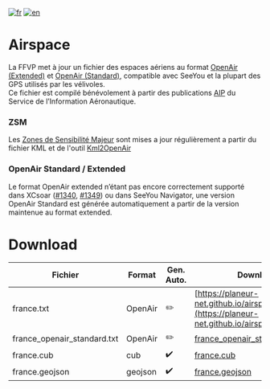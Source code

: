 [![fr](https://img.shields.io/badge/lang-fr-blue.svg)](https://github.com/planeur-net/airspace)
[![en](https://img.shields.io/badge/lang-en-red.svg)](README.en.md)
# Airspace
La FFVP met à jour un fichier des espaces aériens au format [OpenAir (Extended)](http://www.winpilot.com/UsersGuide/UserAirspace.asp) et [OpenAir (Standard)](http://www.winpilot.com/UsersGuide/UserAirspace.asp), compatible avec SeeYou et la plupart des GPS utilisés par les vélivoles.  
Ce fichier est compilé bénévolement à partir des publications [AIP](https://www.sia.aviation-civile.gouv.fr/documents/supaip/aip/id/6) du Service de l’Information Aéronautique.

### ZSM
Les [Zones de Sensibilité Majeur](https://www.stac.aviation-civile.gouv.fr/fr/zsm) sont mises a jour régulièrement a partir du fichier KML et de l'outil [Kml2OpenAir](https://github.com/llauner/kml2OpenAir)

### OpenAir Standard / Extended
Le format OpenAir extended n’étant pas encore correctement supporté dans XCsoar ([#1340](https://github.com/XCSoar/XCSoar/issues/1340), [#1349](https://github.com/XCSoar/XCSoar/pull/1349)) ou dans SeeYou Navigator, une version OpenAir Standard est générée automatiquement a partir de la version maintenue au format extended.


# Download
| Fichier | Format | Gen. Auto. | Download |
| --- | --- | --- | --- |
| france.txt | OpenAir | :pencil2: | [https://planeur-net.github.io/airspace/france.txt](https://planeur-net.github.io/airspace/france.txt) |
| france_openair_standard.txt | OpenAir | :pencil2: | [france_openair_standard.txt](https://planeur-net.github.io/airspace/france_openair_standard.txt) |
| france.cub | cub | :heavy_check_mark: | [france.cub](https://planeur-net.github.io/airspace/france.cub) |
| france.geojson | geojson | :heavy_check_mark: | [france.geojson](https://planeur-net.github.io/airspace/france.geojson) |
